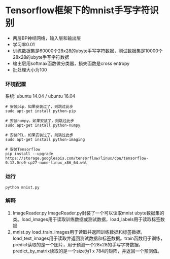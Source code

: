 # Tensorflow框架下的mnist手写字符识别
- 两层BP神经网络，输入层和输出层
- 学习率0.01
- 训练数据集是60000个28x28的ubyte手写字符数据，测试数据集是10000个28x28的ubyte手写字符数据
- 输出层用softmax函数做分类器，损失函数是cross entropy
- 批处理大小为100

### 环境配置
系统: ubuntu 14.04 / ubuntu 16.04

    # 安装pip，如果安装过了，则跳过此步
    sudo apt-get install python-pip

    # 安装numpy，如果安装了，则跳过此步
    sudo apt-get install python-numpy
    
    # 安装PIL，如果安装过了，则跳过此步
    sudo apt-get install python-imaging
    
    # 安装Tensorflow
    pip install --upgrade https://storage.googleapis.com/tensorflow/linux/cpu/tensorflow-0.12.0rc0-cp27-none-linux_x86_64.whl

### 运行
    python mnist.py

### 解释
1. ImageReader.py 
   ImageReader.py封装了一个可以读取mnist ubyte数据集的类。load_images用于读取训练数据或测试数据，load_labels用于读取标签数据
2. mnist.py 
   load_train_images用于读取并返回训练数据和标签数据，load_test_images用于读取并返回测试数据和标签数据。train函数用于训练，predict读取的是一个图片，用于预测一个28x28的手写字符数据，predict_by_matrix读取的是一个size为1 x 784的矩阵，并返回一个预测值。
